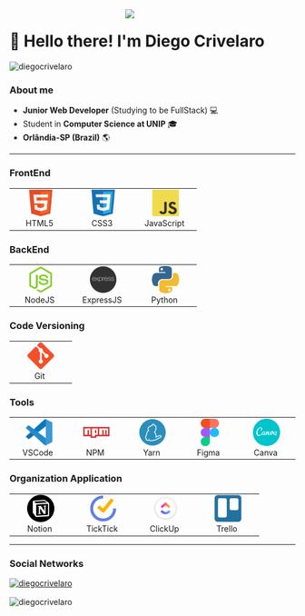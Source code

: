 <img src="./img/diego.png" align="right" max-width="300px" width="300px">

<p align="left">
    <h1>👋 Hello there! I'm Diego Crivelaro</h1>
    <p align="left"><img src="https://komarev.com/ghpvc/?username=diegocrivelaro&label=Profile%20views&color=0e8ddd&style=flat" alt="diegocrivelaro" /></p>

### About me
* **Junior Web Developer** (Studying to be FullStack) 💻
* Student in **Computer Science at UNIP** 🎓
* **Orlândia-SP (Brazil)** 🌎
--- 
</p>

### FrontEnd
<table>
  <tr>
    <td align="center" width="96">
      <a href="#">
        <img src="./img/html5.svg" width="48" height="48" alt="HTML5" />
      </a>
      <br>HTML5&nbsp;
    </td>
    <td align="center" width="96">
      <a href="#">
        <img src="./img/css3.svg" width="48" height="48" alt="CSS3" />
      </a>
      <br>CSS3&nbsp;
    </td>
    <td align="center" width="96">
      <a href="#">
        <img src="./img/javascript.svg" width="48" height="48" alt="JavaScript" />
      </a>
      <br>JavaScript&nbsp;
    </td>
  </tr>
</table>

### BackEnd
<table>
  <tr>
    <td align="center" width="96">
      <a href="#">
        <img src="./img/nodejs-original.svg" width="48" height="48" alt="NodeJS" />
      </a>
      <br>NodeJS&nbsp;
    </td>
    <td align="center" width="96">
      <a href="#">
        <img src="./img/express.png" width="48" height="48" alt="Express" />
      </a>
      <br>ExpressJS&nbsp;
    </td>
    <td align="center" width="96">
      <a href="#">
        <img src="./img/python.png" width="48" height="48" alt="Python" />
      </a>
      <br>Python&nbsp;
    </td>
  </tr>
</table>

### Code Versioning
<table>
  <tr>
    <td align="center" width="96">
      <a href="#">
        <img src="./img/git-original.svg" width="48" height="48" alt="Git" />
      </a>
      <br>Git&nbsp;
    </td>
  </tr>
</table>

### Tools
<table>
  <tr>
    <td align="center" width="96">
      <a href="#">
        <img src="./img/vscode.svg" width="48" height="48" alt="VSCode" />
      </a>
      <br>VSCode&nbsp;
    </td>
    <td align="center" width="96">
      <a href="#">
        <img src="./img/npm-original-wordmark.svg" width="48" height="48" alt="NPM" />
      </a>
      <br>NPM&nbsp;
    </td>
    <td align="center" width="96">
      <a href="#">
        <img src="./img/yarn.png" width="48" height="48" alt="Yarn" />
      </a>
      <br>Yarn&nbsp;
    </td>
    <td align="center" width="96">
      <a href="#">
        <img src="./img/figma-original.svg" width="48" height="48" alt="Figma" />
      </a>
      <br>Figma&nbsp;
    </td>
     <td align="center" width="96">
      <a href="#">
        <img src="./img/canva-original.svg" width="48" height="48" alt="Canva" />
      </a>
      <br>Canva&nbsp;
    </td>
  </tr>
</table>

### Organization Application
<table>
  <tr>
    <td align="center" width="96">
      <a href="#">
        <img src="./img/notion.svg" width="48" height="48" alt="Notion" />
      </a>
      <br>Notion&nbsp;
    </td>
    <td align="center" width="96">
      <a href="#">
        <img src="./img/ticktick.png" width="48" height="48" alt="TickTick" />
      </a>
      <br>TickTick&nbsp;
    </td>
    <td align="center" width="96">
      <a href="#">
        <img src="./img/clickup.png" width="48" height="48" alt="ClickUp" />
      </a>
      <br>ClickUp&nbsp;
    </td>
    <td align="center" width="96">
      <a href="#">
        <img src="./img/trello-plain.svg" width="48" height="48" alt="Trello" />
      </a>
      <br>Trello&nbsp;
    </td>
  </tr>
</table>

---

<h3>Social Networks</h3>
<p align="left"><a href="https://github.com/diegocrivelaro"><img src="https://github-profile-trophy.vercel.app/?username=ryo-ma&theme=tokyonight" alt="diegocrivelaro" /></a></p>
<p><img align="center" src="https://github-readme-streak-stats.herokuapp.com/?user=diegocrivelaro&theme=dark" alt="diegocrivelaro" /></p>
